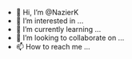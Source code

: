 - 👋 Hi, I’m @NazierK
- 👀 I’m interested in ...
- 🌱 I’m currently learning ...
- 💞️ I’m looking to collaborate on ...
- 📫 How to reach me ...

<!---
NazierK/NazierK is a ✨ special ✨ repository because its `README.md` (this file) appears on your GitHub profile.
You can click the Preview link to take a look at your changes.
--->
